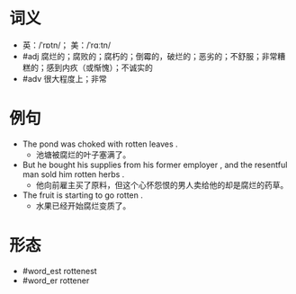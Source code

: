 # 词义
- 英：/ˈrɒtn/； 美：/ˈrɑːtn/
- #adj 腐烂的；腐败的；腐朽的；倒霉的，破烂的；恶劣的；不舒服；非常糟糕的；感到内疚（或惭愧）；不诚实的
- #adv 很大程度上；非常
# 例句
- The pond was choked with rotten leaves .
	- 池塘被腐烂的叶子塞满了。
- But he bought his supplies from his former employer , and the resentful man sold him rotten herbs .
	- 他向前雇主买了原料，但这个心怀怨恨的男人卖给他的却是腐烂的药草。
- The fruit is starting to go rotten .
	- 水果已经开始腐烂变质了。
# 形态
- #word_est rottenest
- #word_er rottener
